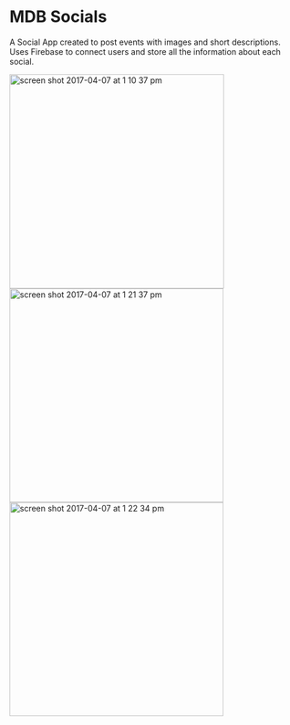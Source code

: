 # MDB Socials

A Social App created to post events with images and short descriptions. Uses Firebase to connect users and store all the information about each social.



<img width="376" alt="screen shot 2017-04-07 at 1 10 37 pm" src="https://cloud.githubusercontent.com/assets/21326694/24818457/8146bb56-1b95-11e7-9368-2ab427f4e37d.png">
<img width="375" alt="screen shot 2017-04-07 at 1 21 37 pm" src="https://cloud.githubusercontent.com/assets/21326694/24818456/8144800c-1b95-11e7-95fa-5993d7d6bf1f.png">
<img width="375" alt="screen shot 2017-04-07 at 1 22 34 pm" src="https://cloud.githubusercontent.com/assets/21326694/24818458/814b7740-1b95-11e7-90e0-5953084ec2ed.png">
